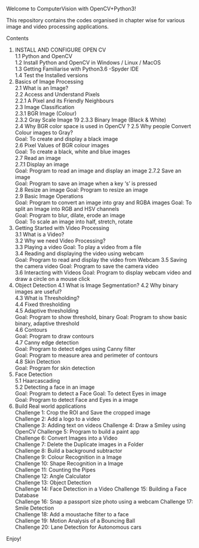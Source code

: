 Welcome to ComputerVision with OpenCV+Python3!

This repository contains the codes organised in chapter wise for various image and video processing applications.

Contents

1. INSTALL AND CONFIGURE OPEN CV	
1.1 Python and OpenCV	
1.2 Install Python and OpenCV in Windows / Linux / MacOS	
1.3 Getting Familiarise with Python3.6 -Spyder IDE	
1.4 Test the Installed versions	
2. Basics of Image Processing	
2.1 What is an Image?	
2.2 Access and Understand Pixels	
2.2.1 A Pixel and its Friendly Neighbours	
2.3 Image Classification	
2.3.1 BGR Image (Colour)	
2.3.2 Gray Scale Image	19
2.3.3 Binary Image (Black & White)	
2.4 Why BGR color space is used in OpenCV ?	
2.5 Why people Convert Colour images to Gray?	
Goal: To create and display a black image	
2.6	Pixel Values of BGR colour images	
Goal: To create a black, white and blue images	
2.7 Read an image	
2.7.1	Display an image	
Goal: Program to read an image and display an image	
2.7.2	Save an image	
Goal: Program to save an image when a key ‘s’  is pressed	
2.8 Resize an image	
Goal: Program to resize an image	
2.9	Basic Image Operations	
Goal: Program to convert an image into gray and RGBA images	
Goal: To split an Image into RGB and HSV channels	
Goal:  Program to blur, dilate, erode an image	
Goal:  To scale an image into half, stretch, rotate	
 3. Getting Started with Video Processing	
3.1 What is a Video?	
3.2 Why we need Video Processing?	
3.3 Playing a video	
Goal: To play a video from a file	
3.4 Reading and displaying the video using webcam	
Goal: Program to read and display the video from Webcam	
3.5 Saving the camera video	
Goal: Program to save the camera video	
3.6 Interacting with Videos	
Goal:  Program to display webcam video and draw a circle on a mouse click	
4. Object Detection	
4.1 What is Image Segmentation?	
4.2 Why binary images are useful?	
4.3 What is Thresholding?	
4.4 Fixed thresholding	
4.5 Adaptive thresholding	
Goal: Program to show threshold, binary	
Goal: Program to show basic binary, adaptive threshold	
4.6 Contours	
Goal: Program to draw contours	
4.7 Canny edge detection	
Goal: Program to detect edges using Canny filter	
Goal:  Program to measure area and perimeter of contours	
4.8 Skin Detection	
Goal:  Program for skin detection	
5. Face Detection	
5.1 Haarcascading	
5.2 Detecting a face in an image	
Goal:  Program to detect a Face	
Goal: To detect Eyes in image	
Goal: Program to detect Face and Eyes in a image	
6. Build Real world applications	
Challenge 1:  Crop the ROI and Save the cropped image	
Challenge 2: Add a logo to a video	
Challenge 3:  Adding text on videos	
Challenge 4: Draw a Smiley using OpenCV	
Challenge 5: Program to build a paint app	
Challenge 6: Convert Images into a Video	
Challenge 7: Delete the Duplicate images in a Folder	
Challenge 8: Build a background subtractor	
Challenge 9: Colour Recognition in a Image	
Challenge 10: Shape Recognition in a Image	
Challenge 11: Counting the Pipes	
Challenge 12: Angle Calculator	
Challenge 13: Object Detection	
Challenge 14: Face Detection in a Video	
Challenge 15: Building a Face Database	
Challenge 16: Snap a passport size photo using a webcam	
Challenge 17: Smile Detection	
Challenge 18: Add a moustache filter to a face	
Challenge 19: Motion Analysis of a Bouncing Ball	
Challenge 20: Lane Detection for Autonomous cars	

Enjoy! 
